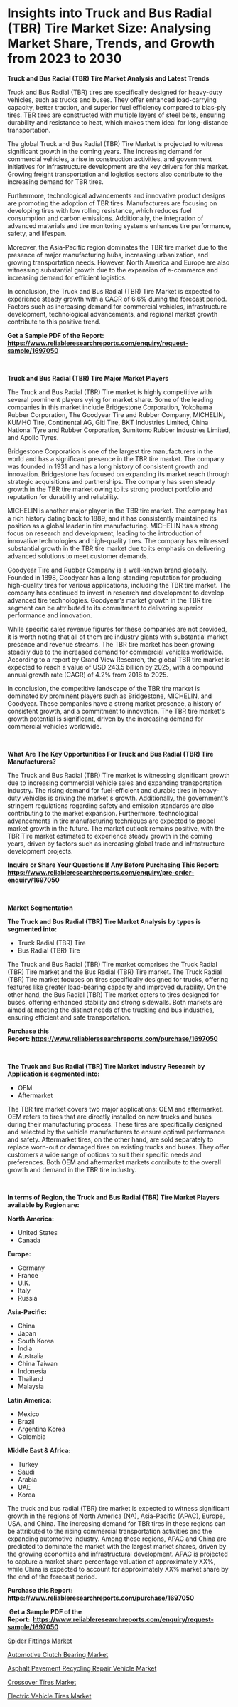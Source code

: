 <p><h1>Insights into Truck and Bus Radial (TBR) Tire Market Size: Analysing Market Share, Trends, and Growth from 2023 to 2030</h1></p><p><strong>Truck and Bus Radial (TBR) Tire Market Analysis and Latest Trends</strong></p>
<p><p>Truck and Bus Radial (TBR) tires are specifically designed for heavy-duty vehicles, such as trucks and buses. They offer enhanced load-carrying capacity, better traction, and superior fuel efficiency compared to bias-ply tires. TBR tires are constructed with multiple layers of steel belts, ensuring durability and resistance to heat, which makes them ideal for long-distance transportation.</p><p>The global Truck and Bus Radial (TBR) Tire Market is projected to witness significant growth in the coming years. The increasing demand for commercial vehicles, a rise in construction activities, and government initiatives for infrastructure development are the key drivers for this market. Growing freight transportation and logistics sectors also contribute to the increasing demand for TBR tires.</p><p>Furthermore, technological advancements and innovative product designs are promoting the adoption of TBR tires. Manufacturers are focusing on developing tires with low rolling resistance, which reduces fuel consumption and carbon emissions. Additionally, the integration of advanced materials and tire monitoring systems enhances tire performance, safety, and lifespan.</p><p>Moreover, the Asia-Pacific region dominates the TBR tire market due to the presence of major manufacturing hubs, increasing urbanization, and growing transportation needs. However, North America and Europe are also witnessing substantial growth due to the expansion of e-commerce and increasing demand for efficient logistics.</p><p>In conclusion, the Truck and Bus Radial (TBR) Tire Market is expected to experience steady growth with a CAGR of 6.6% during the forecast period. Factors such as increasing demand for commercial vehicles, infrastructure development, technological advancements, and regional market growth contribute to this positive trend.</p></p>
<p><strong>Get a Sample PDF of the Report:&nbsp; <a href="https://www.reliableresearchreports.com/enquiry/request-sample/1697050">https://www.reliableresearchreports.com/enquiry/request-sample/1697050</a></strong></p>
<p>&nbsp;</p>
<p><strong>Truck and Bus Radial (TBR) Tire Major Market Players</strong></p>
<p><p>The Truck and Bus Radial (TBR) Tire market is highly competitive with several prominent players vying for market share. Some of the leading companies in this market include Bridgestone Corporation, Yokohama Rubber Corporation, The Goodyear Tire and Rubber Company, MICHELIN, KUMHO Tire, Continental AG, Giti Tire, BKT Industries Limited, China National Tyre and Rubber Corporation, Sumitomo Rubber Industries Limited, and Apollo Tyres.</p><p>Bridgestone Corporation is one of the largest tire manufacturers in the world and has a significant presence in the TBR tire market. The company was founded in 1931 and has a long history of consistent growth and innovation. Bridgestone has focused on expanding its market reach through strategic acquisitions and partnerships. The company has seen steady growth in the TBR tire market owing to its strong product portfolio and reputation for durability and reliability.</p><p>MICHELIN is another major player in the TBR tire market. The company has a rich history dating back to 1889, and it has consistently maintained its position as a global leader in tire manufacturing. MICHELIN has a strong focus on research and development, leading to the introduction of innovative technologies and high-quality tires. The company has witnessed substantial growth in the TBR tire market due to its emphasis on delivering advanced solutions to meet customer demands.</p><p>Goodyear Tire and Rubber Company is a well-known brand globally. Founded in 1898, Goodyear has a long-standing reputation for producing high-quality tires for various applications, including the TBR tire market. The company has continued to invest in research and development to develop advanced tire technologies. Goodyear's market growth in the TBR tire segment can be attributed to its commitment to delivering superior performance and innovation.</p><p>While specific sales revenue figures for these companies are not provided, it is worth noting that all of them are industry giants with substantial market presence and revenue streams. The TBR tire market has been growing steadily due to the increased demand for commercial vehicles worldwide. According to a report by Grand View Research, the global TBR tire market is expected to reach a value of USD 243.5 billion by 2025, with a compound annual growth rate (CAGR) of 4.2% from 2018 to 2025.</p><p>In conclusion, the competitive landscape of the TBR tire market is dominated by prominent players such as Bridgestone, MICHELIN, and Goodyear. These companies have a strong market presence, a history of consistent growth, and a commitment to innovation. The TBR tire market's growth potential is significant, driven by the increasing demand for commercial vehicles worldwide.</p></p>
<p>&nbsp;</p>
<p><strong>What Are The Key Opportunities For Truck and Bus Radial (TBR) Tire Manufacturers?</strong></p>
<p><p>The Truck and Bus Radial (TBR) Tire market is witnessing significant growth due to increasing commercial vehicle sales and expanding transportation industry. The rising demand for fuel-efficient and durable tires in heavy-duty vehicles is driving the market's growth. Additionally, the government's stringent regulations regarding safety and emission standards are also contributing to the market expansion. Furthermore, technological advancements in tire manufacturing techniques are expected to propel market growth in the future. The market outlook remains positive, with the TBR Tire market estimated to experience steady growth in the coming years, driven by factors such as increasing global trade and infrastructure development projects.</p></p>
<p><strong>Inquire or Share Your Questions If Any Before Purchasing This Report: <a href="https://www.reliableresearchreports.com/enquiry/pre-order-enquiry/1697050">https://www.reliableresearchreports.com/enquiry/pre-order-enquiry/1697050</a></strong></p>
<p>&nbsp;</p>
<p><strong>Market Segmentation</strong></p>
<p><strong>The Truck and Bus Radial (TBR) Tire Market Analysis by types is segmented into:</strong></p>
<p><ul><li>Truck Radial (TBR) Tire</li><li>Bus Radial (TBR) Tire</li></ul></p>
<p><p>The Truck and Bus Radial (TBR) Tire market comprises the Truck Radial (TBR) Tire market and the Bus Radial (TBR) Tire market. The Truck Radial (TBR) Tire market focuses on tires specifically designed for trucks, offering features like greater load-bearing capacity and improved durability. On the other hand, the Bus Radial (TBR) Tire market caters to tires designed for buses, offering enhanced stability and strong sidewalls. Both markets are aimed at meeting the distinct needs of the trucking and bus industries, ensuring efficient and safe transportation.</p></p>
<p><strong>Purchase this Report:&nbsp;<a href="https://www.reliableresearchreports.com/purchase/1697050">https://www.reliableresearchreports.com/purchase/1697050</a></strong></p>
<p>&nbsp;</p>
<p><strong>The Truck and Bus Radial (TBR) Tire Market Industry Research by Application is segmented into:</strong></p>
<p><ul><li>OEM</li><li>Aftermarket</li></ul></p>
<p><p>The TBR tire market covers two major applications: OEM and aftermarket. OEM refers to tires that are directly installed on new trucks and buses during their manufacturing process. These tires are specifically designed and selected by the vehicle manufacturers to ensure optimal performance and safety. Aftermarket tires, on the other hand, are sold separately to replace worn-out or damaged tires on existing trucks and buses. They offer customers a wide range of options to suit their specific needs and preferences. Both OEM and aftermarket markets contribute to the overall growth and demand in the TBR tire industry.</p></p>
<p>&nbsp;</p>
<p><strong>In terms of Region, the Truck and Bus Radial (TBR) Tire Market Players available by Region are:</strong></p>
<p>
    <p> <strong> North America: </strong>
        <ul>
            <li>United States</li>
            <li>Canada</li>
        </ul>
        </p> 
    <p> <strong> Europe: </strong>
        <ul>
            <li>Germany</li>
            <li>France</li>
            <li>U.K.</li>
            <li>Italy</li>
            <li>Russia</li>
        </ul>
        </p> 
    <p> <strong> Asia-Pacific: </strong>
        <ul>
            <li>China</li>
            <li>Japan</li>
            <li>South Korea</li>
            <li>India</li>
            <li>Australia</li>
            <li>China Taiwan</li>
            <li>Indonesia</li>
            <li>Thailand</li>
            <li>Malaysia</li>
        </ul>
        </p> 
    <p> <strong> Latin America: </strong>
        <ul>
            <li>Mexico</li>
            <li>Brazil</li>
            <li>Argentina Korea</li>
            <li>Colombia</li>
        </ul>
        </p> 
    <p> <strong> Middle East & Africa: </strong>
        <ul>
            <li>Turkey</li>
            <li>Saudi</li>
            <li>Arabia</li>
            <li>UAE</li>
            <li>Korea</li>
        </ul>
    </p>
    </p>
<p><p>The truck and bus radial (TBR) tire market is expected to witness significant growth in the regions of North America (NA), Asia-Pacific (APAC), Europe, USA, and China. The increasing demand for TBR tires in these regions can be attributed to the rising commercial transportation activities and the expanding automotive industry. Among these regions, APAC and China are predicted to dominate the market with the largest market shares, driven by the growing economies and infrastructural development. APAC is projected to capture a market share percentage valuation of approximately XX%, while China is expected to account for approximately XX% market share by the end of the forecast period.</p></p>
<p><strong>Purchase this Report: <a href="https://www.reliableresearchreports.com/purchase/1697050">https://www.reliableresearchreports.com/purchase/1697050</a></strong></p>
<p>&nbsp;<strong>Get a Sample PDF of the Report:&nbsp;&nbsp;<a href="https://www.reliableresearchreports.com/enquiry/request-sample/1697050">https://www.reliableresearchreports.com/enquiry/request-sample/1697050</a></strong></p>
<p><strong></strong></p>
<p><p><a href="https://medium.com/@dougschmidt645/spider-fittings-market-furnishes-information-on-market-share-market-trends-and-market-growth-94da6b8d3437">Spider Fittings Market</a></p><p><a href="https://www.linkedin.com/pulse/automotive-clutch-bearing-market-size-2023-2030-global-industrial-ls9ae/">Automotive Clutch Bearing Market</a></p><p><a href="https://www.linkedin.com/pulse/asphalt-pavement-recycling-repair-vehicle-market-challenges-da22e/">Asphalt Pavement Recycling Repair Vehicle Market</a></p><p><a href="https://github.com/kartikreportprime/Market-Research-Report-List-1/blob/main/crossover-tires-market.md">Crossover Tires Market</a></p><p><a href="https://github.com/smritireportprime/Market-Research-Report-List-1/blob/main/electric-vehicle-tires-market.md">Electric Vehicle Tires Market</a></p></p>